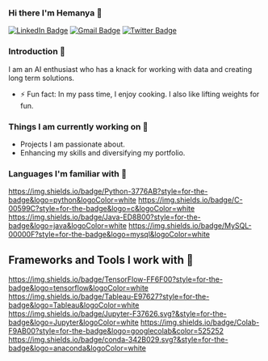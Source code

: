 ### Hi there I'm Hemanya 👋

[![LinkedIn Badge](https://img.shields.io/badge/LinkedIn-0077B5?style=for-the-badge&logo=linkedin&logoColor=white)](https://www.linkedin.com/in/hemanya-arora/)                                                           [![Gmail Badge](https://img.shields.io/badge/Gmail-D14836?style=for-the-badge&logo=gmail&logoColor=white)](https://mail.google.com/mail/u/2/#inbox?compose=new)                                                           [![Twitter Badge](https://img.shields.io/badge/Twitter-1DA1F2?style=for-the-badge&logo=twitter&logoColor=white)](https://twitter.com/AroraHemanya)

### Introduction 🚀
I am an AI enthusiast who has a knack for working with data and creating long term solutions.
- ⚡ Fun fact: In my pass time, I enjoy cooking. I also like lifting weights for fun.

### Things I am currently working on 🔭
- Projects I am passionate about.
- Enhancing my skills and diversifying my portfolio.

### Languages I'm familiar with 🤔
https://img.shields.io/badge/Python-3776AB?style=for-the-badge&logo=python&logoColor=white    	https://img.shields.io/badge/C-00599C?style=for-the-badge&logo=c&logoColor=white    https://img.shields.io/badge/Java-ED8B00?style=for-the-badge&logo=java&logoColor=white    https://img.shields.io/badge/MySQL-00000F?style=for-the-badge&logo=mysql&logoColor=white    

## Frameworks and Tools I work with 🌱
https://img.shields.io/badge/TensorFlow-FF6F00?style=for-the-badge&logo=tensorflow&logoColor=white          https://img.shields.io/badge/Tableau-E97627?style=for-the-badge&logo=Tableau&logoColor=white          https://img.shields.io/badge/Jupyter-F37626.svg?&style=for-the-badge&logo=Jupyter&logoColor=white         https://img.shields.io/badge/Colab-F9AB00?style=for-the-badge&logo=googlecolab&color=525252         	https://img.shields.io/badge/conda-342B029.svg?&style=for-the-badge&logo=anaconda&logoColor=white
